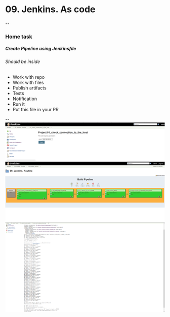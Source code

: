 # 09. Jenkins. As code
--
### Home task
##### Create Pipeline using Jenkinsfile
###### Should be inside 
- Work with repo
- Work with files
- Publish artifacts
- Tests
- Notification
- Run it
- Put this file in your PR

--
![](./img/Jenkins.png)
![](./img/09_Jenkins_Routine_Pipeline.png)
![](./img/05_print_list_of_collected_online_hosts.png)

